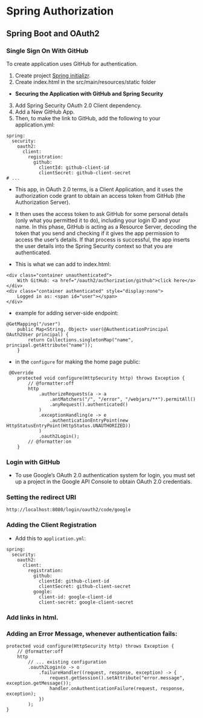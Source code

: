 # Spring Authorization

## Spring Boot and OAuth2

### Single Sign On With GitHub
To create application uses GitHub for authentication. 

1. Create project [Spring initializr](https://start.spring.io). 
2. Create index.html in the src/main/resources/static folder

- **Securing the Application with GitHub and Spring Security**
3. Add  Spring Security OAuth 2.0 Client dependency.
4. Add a New GitHub App.
5. Then, to make the link to GitHub, add the following to your application.yml:


```
spring:
  security:
    oauth2:
      client:
        registration:
          github:
            clientId: github-client-id
            clientSecret: github-client-secret
# ...
```

- This app, in OAuth 2.0 terms, is a Client Application, and it uses the authorization code grant to obtain an access token from GitHub (the Authorization Server).

- It then uses the access token to ask GitHub for some personal details (only what you permitted it to do), including your login ID and your name. In this phase, GitHub is acting as a Resource Server, decoding the token that you send and checking if it gives the app permission to access the user’s details. If that process is successful, the app inserts the user details into the Spring Security context so that you are authenticated.

- This is what we can add to index.html:

```
<div class="container unauthenticated">
    With GitHub: <a href="/oauth2/authorization/github">click here</a>
</div>
<div class="container authenticated" style="display:none">
    Logged in as: <span id="user"></span>
</div>
```

- example for adding server-side endpoint:

```
@GetMapping("/user")
    public Map<String, Object> user(@AuthenticationPrincipal OAuth2User principal) {
        return Collections.singletonMap("name", principal.getAttribute("name"));
    }
```

- in the `configure` for making the home page public:


```
 @Override
    protected void configure(HttpSecurity http) throws Exception {
    	// @formatter:off
        http
            .authorizeRequests(a -> a
                .antMatchers("/", "/error", "/webjars/**").permitAll()
                .anyRequest().authenticated()
            )
            .exceptionHandling(e -> e
                .authenticationEntryPoint(new HttpStatusEntryPoint(HttpStatus.UNAUTHORIZED))
            )
            .oauth2Login();
        // @formatter:on
    }
```

### Login with GitHub

- To use Google’s OAuth 2.0 authentication system for login, you must set up a project in the Google API Console to obtain OAuth 2.0 credentials.

### Setting the redirect URI

`http://localhost:8080/login/oauth2/code/google`

### Adding the Client Registration

- Add this to `application.yml`:


```
spring:
  security:
    oauth2:
      client:
        registration:
          github:
            clientId: github-client-id
            clientSecret: github-client-secret
          google:
            client-id: google-client-id
            client-secret: google-client-secret
```

### Add links in html.

### Adding an Error Message, whenever authentication fails:

```
protected void configure(HttpSecurity http) throws Exception {
	// @formatter:off
	http
	    // ... existing configuration
	    .oauth2Login(o -> o
            .failureHandler((request, response, exception) -> {
			    request.getSession().setAttribute("error.message", exception.getMessage());
			    handler.onAuthenticationFailure(request, response, exception);
            })
        );
}
```






